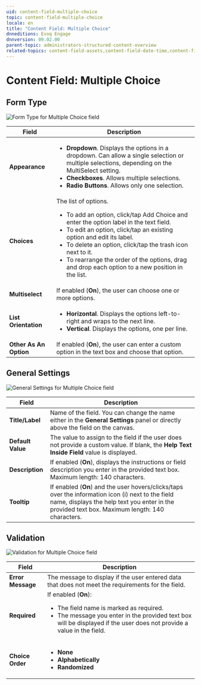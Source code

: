```yaml
---
uid: content-field-multiple-choice
topic: content-field-multiple-choice
locale: en
title: "Content Field: Multiple Choice"
dnneditions: Evoq Engage
dnnversion: 09.02.00
parent-topic: administrators-structured-content-overview
related-topics: content-field-assets,content-field-date-time,content-field-multi-line-text,content-field-number,content-field-reference-object,content-field-single-line-text,content-field-static-text
---
```


# Content Field: Multiple Choice

## Form Type

  

![Form Type for Multiple Choice field](/images/scr-ContentField-MultipleChoice-formtype.gif)

  

|**Field**|**Description**|
|---|---|
|**Appearance**|<ul><li><strong>Dropdown</strong>. Displays the options in a dropdown. Can allow a single selection or multiple selections, depending on the MultiSelect setting.</li><li><strong>Checkboxes</strong>. Allows multiple selections.</li><li><strong>Radio Buttons</strong>. Allows only one selection.</li></ul>|
|**Choices**|The list of options.<ul><li>To add an option, click/tap Add Choice and enter the option label in the text field.</li><li>To edit an option, click/tap an existing option and edit its label.</li><li>To delete an option, click/tap the trash icon next to it.</li><li>To rearrange the order of the options, drag and drop each option to a new position in the list.</li></ul>|
|**Multiselect**|If enabled (**On**), the user can choose one or more options.|
|**List Orientation**|<ul><li><strong>Horizontal</strong>. Displays the options left-to-right and wraps to the next line.</li><li><strong>Vertical</strong>. Displays the options, one per line.</li></ul>|
|**Other As An Option**|If enabled (**On**), the user can enter a custom option in the text box and choose that option.|

## General Settings

  

![General Settings for Multiple Choice field](/images/scr-ContentField-MultipleChoice-generalsettings.gif)

  

|**Field**|**Description**|
|---|---|
|**Title/Label**|Name of the field. You can change the name either in the **General Settings** panel or directly above the field on the canvas.|
|**Default Value**|The value to assign to the field if the user does not provide a custom value. If blank, the **Help Text Inside Field** value is displayed.|
|**Description**|If enabled (**On**), displays the instructions or field description you enter in the provided text box. Maximum length: 140 characters.|
|**Tooltip**|If enabled (**On**) and the user hovers/clicks/taps over the information icon (i) next to the field name, displays the help text you enter in the provided text box. Maximum length: 140 characters.

## Validation

  

![Validation for Multiple Choice field](/images/scr-ContentField-MultipleChoice-validation.gif)

  

|**Field**|**Description**|
|---|---|
|**Error Message**|The message to display if the user entered data that does not meet the requirements for the field.|
|**Required**|If enabled (**On**):<ul><li>The field name is marked as required.</li><li>The message you enter in the provided text box will be displayed if the user does not provide a value in the field.</li></ul>|
|**Choice Order**|<ul><li><strong>None</strong></li><li><strong>Alphabetically</strong></li><li><strong>Randomized</strong></li></ul>|